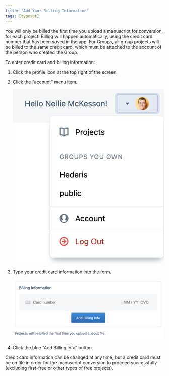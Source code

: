 ```yaml
---
title: "Add Your Billing Information"
tags: [typeset]
---
```

 
<html><body><section data-type="chapter" class="hsecchapter" data-hederis-type="hsecchapter" id="billing-info" data-pi-attrs="id: billing-info; data-tags: typeset;" role="doc-chapter" data-tags="typeset" data-author-name=" " data-book-title=" " title="Add Your Billing Information"><p class="hblkp" data-hederis-type="hblkp" id="pF8EaeoR5">You will only be billed the first time you upload a manuscript for conversion, for each project. Billing will happen automatically, using the credit card number that has been saved in the app. For Groups, all group projects will be billed to the same credit card, which must be attached to the account of the person who created the Group.</p><p class="hblkp" data-hederis-type="hblkp" id="pM6fm4lRW">To enter credit card and billing information:</p><ol class="hwprnumlist" data-hederis-type="hwprnumlist" id="pO0nwQ47G"><li class="hblkoli" data-hederis-type="hblkoli" id="liF8R6elvE"><p class="hblkoli" data-hederis-type="hblklip" id="p9nlqMqly">Click the profile icon at the top right of the screen.</p></li><li class="hblkoli" data-hederis-type="hblkoli" id="liBbJM3rO3"><p class="hblkoli" data-hederis-type="hblklip" id="p8hqgCLHm">Click the &#8220;account&#8221; menu item.</p><img data-hederis-type="hblkimg" class="hblkimg" id="pYiKJ48rZ" src="/images/billing1.png" data-img-src="/images/billing1.png"/></li><li class="hblkoli" data-hederis-type="hblkoli" id="liX4umU4YP"><p class="hblkoli" data-hederis-type="hblklip" id="ppnIABZ9y">Type your credit card information into the form.</p><img data-hederis-type="hblkimg" class="hblkimg" id="p4TVqVoNp" src="/images/billing2.png" data-img-src="/images/billing2.png"/></li><li class="hblkoli" data-hederis-type="hblkoli" id="liX6t9tUbp"><p class="hblkoli" data-hederis-type="hblklip" id="pXZrwMfRH">Click the blue &#8220;Add Billing Info&#8221; button.</p></li></ol><p class="hblkp" data-hederis-type="hblkp" id="pfOjjdP9A">Credit card information can be changed at any time, but a credit card must be on file in order for the manuscript conversion to proceed successfully (excluding first-free or other types of free projects).</p><p class="hblkp" data-hederis-type="hblkp" id="pKHAtRpBG"><a href="{% link _docs/intro-groups.md %}" class="hspana" data-hederis-type="hspana" id="pxFeYdnbX"/></p></section></body></html>
